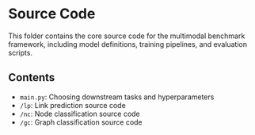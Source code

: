 # Source Code

This folder contains the core source code for the multimodal benchmark framework, including model definitions, training pipelines, and evaluation scripts.

## Contents
- `main.py`: Choosing downstream tasks and hyperparameters
- `/lp`: Link prediction source code
- `/nc`: Node classification source code
- `/gc`: Graph classification source code